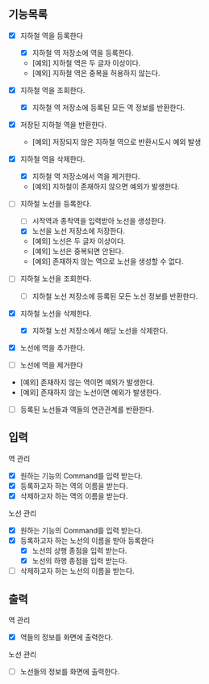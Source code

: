 ## 기능목록

- [x] 지하철 역을 등록한다
  - [x] 지하철 역 저장소에 역을 등록한다.
  - [예외] 지하철 역은 두 글자 이상이다.
  - [예외] 지하철 역은 중복을 허용하지 않는다.
- [x] 지하철 역을 조회한다.
  - [x] 지하철 역 저장소에 등록된 모든 역 정보를 반환한다.
- [x] 저장된 지하철 역을 반환한다.
  - [예외] 저장되지 않은 지하철 역으로 반환시도시 예외 발생
- [x] 지하철 역을 삭제한다.
  - [x] 지하철 역 저장소에서 역을 제거한다.
  - [예외] 지하철이 존재하지 않으면 예외가 발생한다.

- [ ] 지하철 노선을 등록한다.
  - [ ] 시작역과 종착역을 입력받아 노선을 생성한다.
  - [x] 노선을 노선 저장소에 저장한다.
  - [예외] 노선은 두 글자 이상이다.
  - [예외] 노선은 중복되면 안된다.
  - [예외] 존재하지 않는 역으로 노선을 생성할 수 없다.
- [ ] 지하철 노선을 조회한다.
  - [ ] 지하철 노선 저장소에 등록된 모든 노선 정보를 반환한다.
- [x] 지하철 노선을 삭제한다.
  - [x] 지하철 노선 저장소에서 해당 노선을 삭제한다.

- [x] 노선에 역을 추가한다.
- [ ] 노선에 역을 제거한다
- [예외] 존재하지 않는 역이면 예외가 발생한다.
- [예외] 존재하지 않는 노선이면 예외가 발생한다.

- [ ] 등록된 노선들과 역들의 연관관계를 반환한다.


## 입력

역 관리

- [x] 원하는 기능의 Command를 입력 받는다.
- [x] 등록하고자 하는 역의 이름을 받는다.
- [x] 삭제하고자 하는 역의 이름을 받는다.

노선 관리

- [x] 원하는 기능의 Command를 입력 받는다.
- [x] 등록하고자 하는 노선의 이름을 받아 등록한다
  - [x] 노선의 상행 종점을 입력 받는다.
  - [x] 노선의 하행 종점을 입력 받는다.
- [ ] 삭제하고자 하는 노선의 이름을 받는다.

## 출력

역 관리

- [x] 역들의 정보를 화면에 출력한다.

노선 관리

- [ ] 노선들의 정보를 화면에 출력한다.